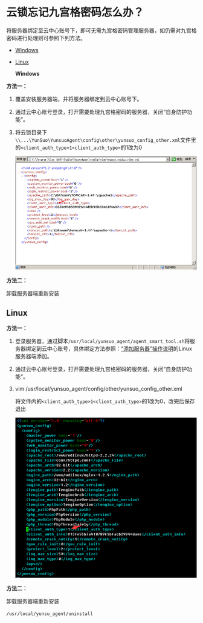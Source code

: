 # 云锁忘记九宫格密码怎么办？

将服务器绑定至云中心账号下，即可无需九宫格密码管理服务器，如仍需对九宫格密码进行处理则可参照下列方法。

* [Windows](q18.md#windows)
* [Linux](q18.md#linux)

  **Windows**

**方法一：**

1. 覆盖安装服务器端，并将服务器绑定到云中心账号下。
2. 通过云中心账号登录，打开需要处理九宫格密码的服务器，关闭“自身防护功能”。 
3. 将云锁目录下`\\...\YunSuo\YunsuoAgent\config\other\yunsuo_config_other.xml`文件里的`<client_auth_type>1<client_auth_type>`的1改为0

   ![](../.gitbook/assets/q1801.png) 

**方法二：**

卸载服务器端重新安装

## Linux

**方法一：**

1. 登录服务器，通过脚本`/usr/local/yunsuo_agent/agent_smart_tool.sh`将服务器绑定到云中心账号，具体绑定方法参照：[“添加服务器”操作说明](../gong-neng-shuo-ming/f01.md)的Linux服务器端添加。
2. 通过云中心账号登录，打开需要处理九宫格密码的服务器，关闭“自身防护功能”。
3. vim /usr/local/yunsuo\_agent/config/other/yunsuo\_config\_other.xml

   将文件内的`<client_auth_type>1<client_auth_type>`的1改为0，改完后保存退出

   ![](../.gitbook/assets/q1802.png) 

**方法二：**

卸载服务器端重新安装

`/usr/local/yunsu_agent/uninstall`


